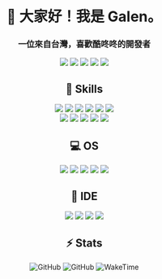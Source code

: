 <h1 align="center">👋 大家好！我是 Galen。</h1>
<h3 align="center">一位來自台灣，喜歡酷咚咚的開發者</h3>
<p align="center">
	<img src="https://badges.pufler.dev/visits/ritik307/GsTio86"/> 
 	<img src="https://badges.pufler.dev/years/GsTio86"/>
 	<img src="https://badges.pufler.dev/repos/GsTio86"/>
 	<img src="https://badges.pufler.dev/commits/monthly/GsTio86" />
	<img src="https://wakatime.com/badge/user/d888543d-1ce0-4443-8639-74f9d0f7a579.svg" />	
</p>

<h2 align="center">🚀 Skills</h2>
<p align="center">
	<img src="https://img.shields.io/badge/C-00599C?style=for-the-badge&logo=c&logoColor=white" />
	<img src="https://img.shields.io/badge/C%2B%2B-00599C?style=for-the-badge&logo=c%2B%2B&logoColor=white" />
	<img src="https://img.shields.io/badge/Java-ED8B00?style=for-the-badge&logo=openjdk&logoColor=white" />
	<img src="https://img.shields.io/badge/Node.js-43853D?style=for-the-badge&logo=node.js&logoColor=white" />
	<img src="https://img.shields.io/badge/JavaScript-323330?style=for-the-badge&logo=javascript&logoColor=F7DF1E" />	
	<img src="https://img.shields.io/badge/-Arduino-00979D?style=for-the-badge&logo=Arduino&logoColor=white" />
	<br>
	<img src="https://img.shields.io/badge/Gradle-02303A.svg?style=for-the-badge&logo=Gradle&logoColor=white" />
	<img src="https://img.shields.io/badge/MariaDB-003545?style=for-the-badge&logo=mariadb&logoColor=white" />
	<img src="https://img.shields.io/badge/MySQL-00000F?style=for-the-badge&logo=mysql&logoColor=white" />
	<img src="https://img.shields.io/badge/SQLite-07405E?style=for-the-badge&logo=sqlite&logoColor=white" />
	<img src="https://img.shields.io/badge/GIT-E44C30?style=for-the-badge&logo=git&logoColor=white" />
</p>

<h2 align="center">💻 OS</h2>
<p align="center">
	<img src="https://img.shields.io/badge/Windows-0078D6?style=for-the-badge&logo=windows&logoColor=white" />
	<img src="https://img.shields.io/badge/Linux-FCC624?style=for-the-badge&logo=linux&logoColor=black" />	
	<img src="https://img.shields.io/badge/Android-3DDC84?style=for-the-badge&logo=android&logoColor=white" />
	<img src="https://img.shields.io/badge/Debian-A81D33?style=for-the-badge&logo=debian&logoColor=white" />
	<img src="https://img.shields.io/badge/Ubuntu-E95420?style=for-the-badge&logo=ubuntu&logoColor=white" />	
</p>

<h2 align="center">📝 IDE</h2>
<p align="center">
	<img src="https://img.shields.io/badge/Android_Studio-3DDC84?style=for-the-badge&logo=android-studio&logoColor=white" />
	<img src="https://img.shields.io/badge/IntelliJ_IDEA-000000.svg?style=for-the-badge&logo=intellij-idea&logoColor=white" />
	<img src="https://img.shields.io/badge/Notepad++-90E59A.svg?style=for-the-badge&logo=notepad%2B%2B&logoColor=black" />
	<img src="https://img.shields.io/badge/WebStorm-000000?style=for-the-badge&logo=WebStorm&logoColor=white" />
</p>

<h2 align="center">⚡ Stats</h2>
<p align="center">
	<img src="github-readme-stats-iota-bay.vercel.app/api?username=GsTio86&count_private=true&show_icons=true&hide_border=true&line_height=20&theme=radical" alt="GitHub">
	<img src="github-readme-stats-iota-bay.vercel.app/api/top-langs/?username=GsTio86&langs_count=8&count_private=true&show_icons=true&theme=radical" alt="GitHub">
	<img src="github-readme-stats-iota-bay.vercel.app/api/wakatime?username=GsTio86&show_icons=true&langs_count=5&layout=compact&theme=radical" alt="WakeTime">
</p>
